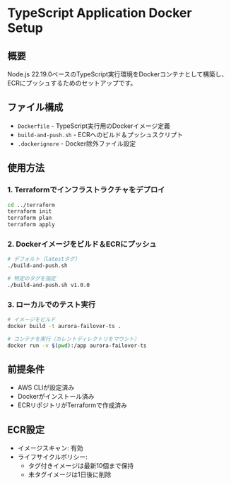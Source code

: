 # TypeScript Application Docker Setup

## 概要
Node.js 22.19.0ベースのTypeScript実行環境をDockerコンテナとして構築し、ECRにプッシュするためのセットアップです。

## ファイル構成
- `Dockerfile` - TypeScript実行用のDockerイメージ定義
- `build-and-push.sh` - ECRへのビルド＆プッシュスクリプト
- `.dockerignore` - Docker除外ファイル設定

## 使用方法

### 1. Terraformでインフラストラクチャをデプロイ
```bash
cd ../terraform
terraform init
terraform plan
terraform apply
```

### 2. Dockerイメージをビルド＆ECRにプッシュ
```bash
# デフォルト（latestタグ）
./build-and-push.sh

# 特定のタグを指定
./build-and-push.sh v1.0.0
```

### 3. ローカルでのテスト実行
```bash
# イメージをビルド
docker build -t aurora-failover-ts .

# コンテナを実行（カレントディレクトリをマウント）
docker run -v $(pwd):/app aurora-failover-ts
```

## 前提条件
- AWS CLIが設定済み
- Dockerがインストール済み
- ECRリポジトリがTerraformで作成済み

## ECR設定
- イメージスキャン: 有効
- ライフサイクルポリシー:
  - タグ付きイメージは最新10個まで保持
  - 未タグイメージは1日後に削除
